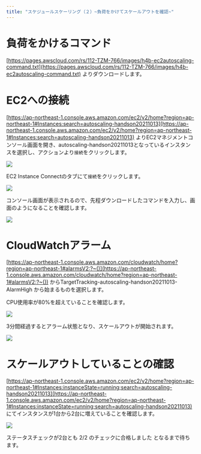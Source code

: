 ```yaml
---
title: "スケジュールスケーリング（２）~負荷をかけてスケールアウトを確認~"
---
```


# 負荷をかけるコマンド

[https://pages.awscloud.com/rs/112-TZM-766/images/h4b-ec2autoscaling-command.txt](https://pages.awscloud.com/rs/112-TZM-766/images/h4b-ec2autoscaling-command.txt)
よりダウンロードします。

# EC2への接続

[https://ap-northeast-1.console.aws.amazon.com/ec2/v2/home?region=ap-northeast-1#Instances:search=autoscaling-handson20211013](https://ap-northeast-1.console.aws.amazon.com/ec2/v2/home?region=ap-northeast-1#Instances:search=autoscaling-handson20211013)
よりEC2マネジメントコンソール画面を開き、autoscaling-handson20211013となっているインスタンスを選択し、アクションより`接続`をクリックします。

![](https://storage.googleapis.com/zenn-user-upload/7ff3e1a487c022d10ececd60.png)

EC2 Instance Connectのタブにて`接続`をクリックします。

![](https://storage.googleapis.com/zenn-user-upload/4d7673feda3c2bbd5f10bfb4.png)

コンソール画面が表示されるので、先程ダウンロードしたコマンドを入力し、画面のようになることを確認します。

![](https://storage.googleapis.com/zenn-user-upload/f67e57e651f627f0f0301f6f.png)

# CloudWatchアラーム

[https://ap-northeast-1.console.aws.amazon.com/cloudwatch/home?region=ap-northeast-1#alarmsV2:?~()](https://ap-northeast-1.console.aws.amazon.com/cloudwatch/home?region=ap-northeast-1#alarmsV2:?~())
からTargetTracking-autoscaling-handson20211013-AlarmHigh から始まるものを選択します。

CPU使用率が80%を超えていることを確認します。

![](https://storage.googleapis.com/zenn-user-upload/13cd559955dd2fdbf5d521c0.png)

3分間経過するとアラーム状態となり、スケールアウトが開始されます。

![](https://storage.googleapis.com/zenn-user-upload/abed566298a8d52cd923a337.png)

# スケールアウトしていることの確認

[https://ap-northeast-1.console.aws.amazon.com/ec2/v2/home?region=ap-northeast-1#Instances:instanceState=running;search=autoscaling-handson20211013](https://ap-northeast-1.console.aws.amazon.com/ec2/v2/home?region=ap-northeast-1#Instances:instanceState=running;search=autoscaling-handson20211013)
にてインスタンスが1台から2台に増えていることを確認します。

![](https://storage.googleapis.com/zenn-user-upload/e5394fdbc556bf732261600e.png)

ステータスチェックが2台とも 2/2 のチェックに合格しました となるまで待ちます。
